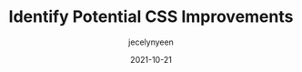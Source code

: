 ---
author: jecelynyeen
date: 2021-10-21
permalink: false
publisher: chromiumdev
tags:
  - devtools
  - css
  - auditing
target_url: https://developer.chrome.com/docs/devtools/css-overview/
title: Identify Potential CSS Improvements
---